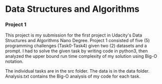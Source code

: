 # Data Structures and Algorithms

### Project 1

This project is my submission for the first project in Udacity's Data Structures and Algorithms Nano Degree. Project 1 consisted of five (5) programming challenges (Task0-Task4) given two (2) datasets and a prompt. I had to solve the given task by writing code in python3, then analyzed the upper bound run time complexity of my solution using Big-O notation.

The individual tasks are in the src folder. The data is in the data folder. Analysis.txt contains the Big-O analysis of my code for each task.
